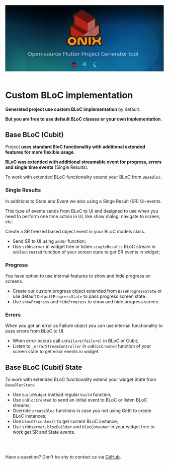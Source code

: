 <div align="center">
<a href="https://onix-systems.com/">
    <img alt="refine logo" src="../../images/banner_top.jpg">
</a>

<br/>
<br/>
</div>

# Custom BLoC implementation

**Generated project use custom BLoC implementation** by default. 

**But you are free to use default BLoC classes or your own implementation**.

## Base BLoC (Cubit)

Project **uses standard BloC functionality with additional extended features for more flexible usage**.

**BLoC was extended with additional streamable event for progress, errors and single time events** (Single Results).

To work with extended BLoC functionality extend your BLoC from `BaseBloc`.

### Single Results

In additions to State and Event we also using a Singe Result (SR) UI-events. 

This type of events
sends from BLoC to UI and designed to use when you need to perform one time action in UI, like show dialog, navigate to screen, etc.

Create a SR freezed based object event in your BLoC models class.

* Send SR to UI using `addSr` function;
* Use `srObserver` in widget tree or listen `singleResults` BLoC stream in `onBlocCreated` function
  of your screen state to get SR events in widget;

### Progress

You have option to use internal features to show and hide progress on screens.

* Create our custom progress object extended from `BaseProgressState` or use
  default `DefaultProgressState` to pass progress screen state.
* Use `showProgress` and `hideProgress` to show and hide progress screen.

### Errors

When you got an error as Failure object you can use internal functionality to pass errors from BLoC
to UI.

* When error occurs call `onFailure(failure)` in BLoC or Cubit;
* Listen to `_errorStreamController` in `onBlocCreated` function of your screen state to get error
  events in widget.

## Base BLoC (Cubit) State

To work with extended BLoC functionality extend your widget State from `BaseBlocState`.

* Use `buildWidget` instead regular `build` function;
* Use `onBlocCreated` to send an initial event to BLoC or listen BLoC streams;
* Override `createBloc` functions in case you not using GetIt to create BLoC instances;
* Use `blocOf(context)` to get current BLoC instance;
* Use `srObserver`, `blocBuilder` and `blocConsumer` in your widget tree to work get SR and State events.     


<br/>
<br/>

Have a question? Don't be shy to contact us via [GitHub](https://github.com/Onix-Systems/onix-flutter-project-generator/issues/new?assignees=&labels=question&projects=&template=question.md&title=Question%20about%20Onix%20Project%20Generator).